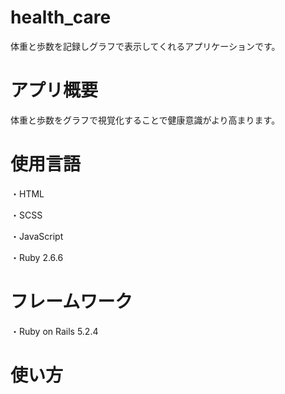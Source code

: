 # health_care
<p>体重と歩数を記録しグラフで表示してくれるアプリケーションです。</p>

<h1>アプリ概要</h1>
<p>体重と歩数をグラフで視覚化することで健康意識がより高まります。</p>

<h1>使用言語</h1>
<p>・HTML</p>
<p>・SCSS</p>
<p>・JavaScript</p>
<p>・Ruby 2.6.6</p>


<h1>フレームワーク</h1>
<p>・Ruby on Rails 5.2.4</p>

<h1>使い方</h1>





